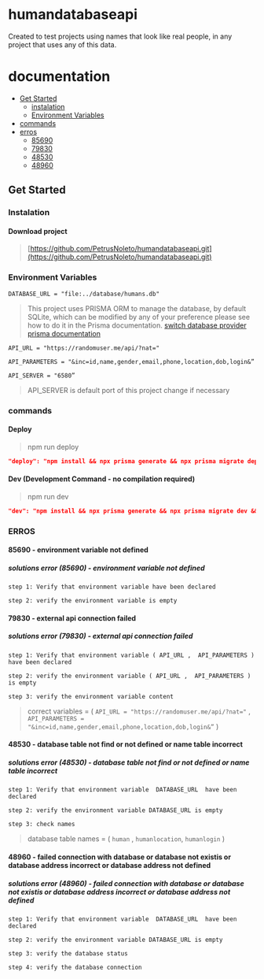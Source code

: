 # humandatabaseapi

Created to test projects using names that look like real people, in any project that uses any of this data.
# documentation
- <a href ="#Get-Started">Get Started</a>
  - <a href ="#instalation">instalation</a>
  - <a href ="#environment-Variables">Environment Variables</a>
- <a href ="#commands">commands</a>
- <a href ="#erros">erros</a>
  - <a href ="#erro85690">85690</a>
  - <a href ="#erro79830">79830</a>
  - <a href ="#erro48530">48530</a>
  - <a href ="#erro48960">48960</a>



## <span id = "Get-Started">Get Started</span>


### <span id = "instalation">Instalation</span> 


#### Download project

> [https://github.com/PetrusNoleto/humandatabaseapi.git](https://github.com/PetrusNoleto/humandatabaseapi.git)
> 

### <span id = "environment-Variables" >Environment Variables</span> 

```
DATABASE_URL = "file:../database/humans.db"
```
> This project uses PRISMA ORM to manage the database, by default SQLite, which can be modified by any of your preference please see how to do it in the Prisma documentation.
> [switch database provider prisma documentation](https://www.prisma.io/docs/orm/overview/databases)

```
API_URL = "https://randomuser.me/api/?nat="      
```
```
API_PARAMETERS = "&inc=id,name,gender,email,phone,location,dob,login&”
```
```
API_SERVER = "6580”
```
> API_SERVER is default port of this project change if necessary
> 

### <span id="commands" >commands</span>

#### Deploy

> npm run deploy
> 

```json
"deploy": "npm install && npx prisma generate && npx prisma migrate deploy && npm run build && npm run test && npm run start"
```

#### Dev (Development Command - no compilation required)

> npm run dev
> 

```json
"dev": "npm install && npx prisma generate && npx prisma migrate dev && npm run devtest && npm run devstart",
```

### <span id = "erros" > ERROS</span>


#### <span id = "erro85690" > 85690</span> - environment variable not defined

##### solutions error (85690) - environment variable not defined
```
step 1: Verify that environment variable have been declared
```
```
step 2: verify the environment variable is empty
```
#### <span id = "erro79830" > 79830</span> - external api connection failed

##### solutions error (79830) - external api connection failed
```
step 1: Verify that environment variable ( API_URL ,  API_PARAMETERS )  have been declared
```
```
step 2: verify the environment variable ( API_URL ,  API_PARAMETERS ) is empty
```
```
step 3: verify the environment variable content
```
> correct variables = ( ```API_URL = "https://randomuser.me/api/?nat="``` , ```API_PARAMETERS = "&inc=id,name,gender,email,phone,location,dob,login&”``` )
> 

#### <span id = "erro48530" > 48530</span> - database table not find or not defined or name table incorrect

##### solutions error (48530) - database table not find or not defined or name table incorrect
```
step 1: Verify that environment variable  DATABASE_URL  have been declared
```
```
step 2: verify the environment variable DATABASE_URL is empty
```
```
step 3: check names
```
> database table names = ( ```human``` , ``` humanlocation ```, ```humanlogin``` )
> 

#### <span id = "erro48960" > 48960 </span> - failed connection with database or database not existis or database address incorrect or database address not defined

##### solutions error (48960) - failed connection with database or database not existis or database address incorrect or database address not defined

``` 
step 1: Verify that environment variable  DATABASE_URL  have been declared
```

``` 
step 2: verify the environment variable DATABASE_URL is empty
```

```
step 3: verify the database status
```

``` 
step 4: verify the database connection
```
